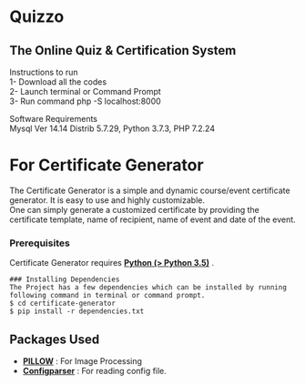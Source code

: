 # Quizzo  
## The Online Quiz & Certification System  

Instructions to run  
1- Download all the codes  
2- Launch terminal or Command Prompt  
3- Run command php -S localhost:8000  
  
  
Software Requirements  
Mysql Ver 14.14 Distrib 5.7.29, Python 3.7.3, PHP 7.2.24   




# For Certificate Generator    
The Certificate Generator is a simple and dynamic course/event certificate generator. It is easy to use and highly customizable.  
One can simply generate a customized certificate by providing the certificate template, name of recipient, name of event and date of the event.   
 
### Prerequisites  
Certificate Generator requires [ **Python (> Python 3.5)**](https://www.python.org/) .  

```
### Installing Dependencies
The Project has a few dependencies which can be installed by running following command in terminal or command prompt.
$ cd certificate-generator
$ pip install -r dependencies.txt 

```

## Packages Used

- **[PILLOW](https://pillow.readthedocs.io/en/stable/)** : For Image Processing
- **[Configparser](https://docs.python.org/3/library/configparser.html)** : For reading config file.


